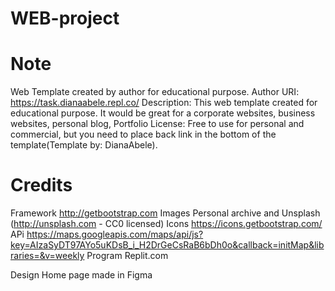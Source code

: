 # WEB-project
Note
====

Web Template created by author for educational purpose.
Author URI: https://task.dianaabele.repl.co/
Description: This web template created for educational purpose. It would be great for a corporate websites, business websites, personal blog, Portfolio
License: Free to use for personal and commercial, but you need to place back link in the bottom of the template(Template by: DianaAbele).


Credits
=======
Framework  http://getbootstrap.com
Images	   Personal archive and Unsplash (http://unsplash.com - CC0 licensed)
Icons	     https://icons.getbootstrap.com/
APi        https://maps.googleapis.com/maps/api/js?key=AIzaSyDT97AYo5uKDsB_i_H2DrGeCsRaB6bDh0o&callback=initMap&libraries=&v=weekly
Program    Replit.com

Design     Home page made in Figma
